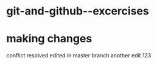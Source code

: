 # git-and-github--excercises
# making changes
conflict resolved
edited in master branch
another edit
123


